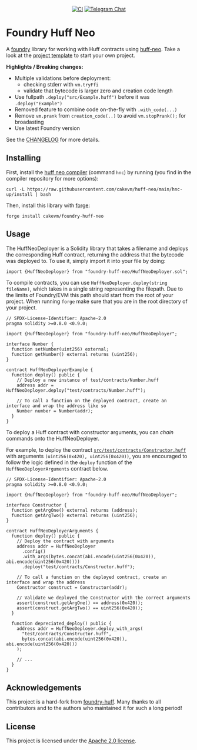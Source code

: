 <div align="center">

[![CI](https://github.com/cakevm/foundry-huff-neo/actions/workflows/ci.yaml/badge.svg)](https://github.com/cakevm/foundry-huff-neo/actions/workflows/ci.yaml) [![Telegram Chat][tg-badge]][tg-url] 

[tg-badge]: https://img.shields.io/badge/telegram-huff_neo-2CA5E0?style=plastic&logo=telegram
[tg-url]: https://t.me/huff_neo

</div>

# Foundry Huff Neo
A [foundry](https://github.com/foundry-rs/foundry) library for working with Huff contracts using [huff-neo](https://github.com/cakevm/huff-neo). Take a look at the [project template](https://github.com/cakevm/huff-neo-project-template) to start your own project.

**Highlights / Breaking changes:**
- Multiple validations before deployment:
  - checking stderr with `vm.tryFfi`
  - validate that bytecode is larger zero and creation code length
- Use fullpath `.deploy("src/Example.huff")` before it was `.deploy("Example")`
- Removed feature to combine code on-the-fly with `.with_code(...)`
- Remove `vm.prank` from `creation_code(..)` to avoid `vm.stopPrank();` for broadasting
- Use latest Foundry version

See the [CHANGELOG](./CHANGELOG.md) for more details.

## Installing
First, install the [huff neo compiler](https://github.com/cakevm/huff-neo) (command `hnc`) by running (you find in the compiler repository for more options):
```
curl -L https://raw.githubusercontent.com/cakevm/huff-neo/main/hnc-up/install | bash
```

Then, install this library with [forge](https://github.com/foundry-rs/foundry):
```
forge install cakevm/foundry-huff-neo
```


## Usage
The HuffNeoDeployer is a Solidity library that takes a filename and deploys the corresponding Huff contract, returning the address that the bytecode was deployed to. To use it, simply import it into your file by doing:

```solidity
import {HuffNeoDeployer} from "foundry-huff-neo/HuffNeoDeployer.sol";
```

To compile contracts, you can use `HuffNeoDeployer.deploy(string fileName)`, which takes in a single string representing the filepath. Due to the limits of Foundry/EVM this path should start from the root of your project. When running `forge` make sure that you are in the root directory of your project.

```solidity
// SPDX-License-Identifier: Apache-2.0
pragma solidity >=0.8.0 <0.9.0;

import {HuffNeoDeployer} from "foundry-huff-neo/HuffNeoDeployer";

interface Number {
  function setNumber(uint256) external;
  function getNumber() external returns (uint256);
}

contract HuffNeoDeployerExample {
  function deploy() public {
    // Deploy a new instance of test/contracts/Number.huff
    address addr = HuffNeoDeployer.deploy("test/contracts/Number.huff");

    // To call a function on the deployed contract, create an interface and wrap the address like so
    Number number = Number(addr);
  }
}
```

To deploy a Huff contract with constructor arguments, you can _chain_ commands onto the HuffNeoDeployer.

For example, to deploy the contract [`src/test/contracts/Constructor.huff`](test/contracts/Constructor.huff) with arguments `(uint256(0x420), uint256(0x420))`, you are encouraged to follow the logic defined in the `deploy` function of the `HuffNeoDeployerArguments` contract below.

```solidity
// SPDX-License-Identifier: Apache-2.0
pragma solidity >=0.8.0 <0.9.0;

import {HuffNeoDeployer} from "foundry-huff-neo/HuffNeoDeployer";

interface Constructor {
  function getArgOne() external returns (address);
  function getArgTwo() external returns (uint256);
}

contract HuffNeoDeployerArguments {
  function deploy() public {
    // Deploy the contract with arguments
    address addr = HuffNeoDeployer
      .config()
      .with_args(bytes.concat(abi.encode(uint256(0x420)), abi.encode(uint256(0x420))))
      .deploy("test/contracts/Constructor.huff");

    // To call a function on the deployed contract, create an interface and wrap the address
    Constructor construct = Constructor(addr);

    // Validate we deployed the Constructor with the correct arguments
    assert(construct.getArgOne() == address(0x420));
    assert(construct.getArgTwo() == uint256(0x420));
  }

  function depreciated_deploy() public {
    address addr = HuffNeoDeployer.deploy_with_args(
      "test/contracts/Constructor.huff",
      bytes.concat(abi.encode(uint256(0x420)), abi.encode(uint256(0x420)))
    );

    // ...
  }
}
```

## Acknowledgements
This project is a hard-fork from [foundry-huff](https://github.com/huff-language/foundry-huff). Many thanks to all contributors and to the authors who maintained it for such a long period! 

## License
This project is licensed under the [Apache 2.0 license](./LICENSE).